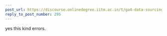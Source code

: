 ```yaml
---
post_url: https://discourse.onlinedegree.iitm.ac.in/t/ga4-data-sourcing-discussion-thread-tds-jan-2025/165959/296
reply_to_post_number: 295
---
```

yes this kind errors.